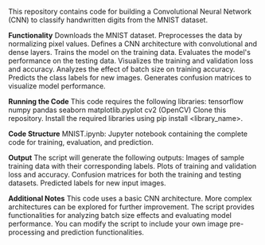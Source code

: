 This repository contains code for building a Convolutional Neural Network (CNN) to classify handwritten digits from the MNIST dataset.

**Functionality**
Downloads the MNIST dataset.
Preprocesses the data by normalizing pixel values.
Defines a CNN architecture with convolutional and dense layers.
Trains the model on the training data.
Evaluates the model's performance on the testing data.
Visualizes the training and validation loss and accuracy.
Analyzes the effect of batch size on training accuracy.
Predicts the class labels for new images.
Generates confusion matrices to visualize model performance.


**Running the Code**
This code requires the following libraries:
tensorflow
numpy
pandas
seaborn
matplotlib.pyplot
cv2 (OpenCV)
Clone this repository.
Install the required libraries using pip install <library_name>.

**Code Structure**
MNIST.ipynb: Jupyter notebook containing the complete code for training, evaluation, and prediction.

**Output**
The script will generate the following outputs:
Images of sample training data with their corresponding labels.
Plots of training and validation loss and accuracy.
Confusion matrices for both the training and testing datasets.
Predicted labels for new input images.

**Additional Notes**
This code uses a basic CNN architecture. More complex architectures can be explored for further improvement.
The script provides functionalities for analyzing batch size effects and evaluating model performance.
You can modify the script to include your own image pre-processing and prediction functionalities.

